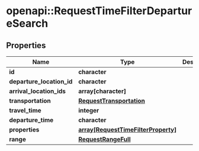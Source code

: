 # openapi::RequestTimeFilterDepartureSearch


## Properties
Name | Type | Description | Notes
------------ | ------------- | ------------- | -------------
**id** | **character** |  | 
**departure_location_id** | **character** |  | 
**arrival_location_ids** | **array[character]** |  | 
**transportation** | [**RequestTransportation**](RequestTransportation.md) |  | 
**travel_time** | **integer** |  | 
**departure_time** | **character** |  | 
**properties** | [**array[RequestTimeFilterProperty]**](RequestTimeFilterProperty.md) |  | 
**range** | [**RequestRangeFull**](RequestRangeFull.md) |  | [optional] 


